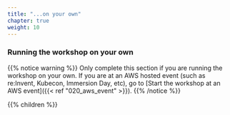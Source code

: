 ```yaml
---
title: "...on your own"
chapter: true
weight: 10
---
```


### Running the workshop on your own


{{% notice warning %}}
Only complete this section if you are running the workshop on your own. If you are at an AWS hosted event (such as re:Invent, Kubecon, Immersion Day, etc), go to [Start the workshop at an AWS event]({{< ref "020_aws_event" >}}).
{{% /notice %}}

{{% children %}}
